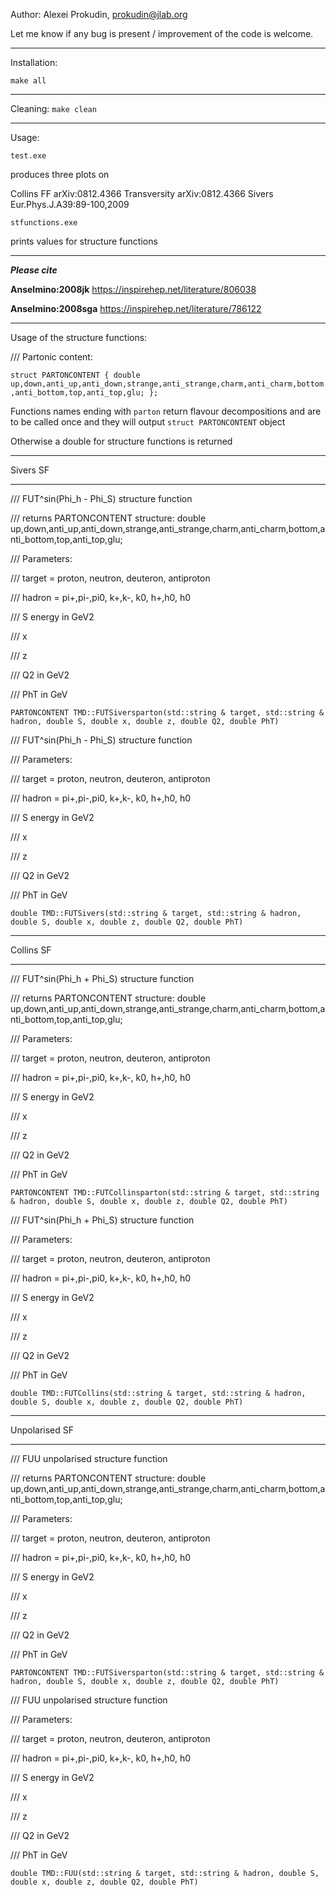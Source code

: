 Author: Alexei Prokudin, 
prokudin@jlab.org

Let me know if any bug is present / improvement of the code is welcome.


***************
Installation:

```make all```


***************
Cleaning:
```make clean```


***************
Usage:

```test.exe``` 

produces three plots on 

Collins FF   arXiv:0812.4366
Transversity arXiv:0812.4366
Sivers       Eur.Phys.J.A39:89-100,2009


```stfunctions.exe```

prints values for structure functions

***************
***Please cite***

**Anselmino:2008jk**
https://inspirehep.net/literature/806038

**Anselmino:2008sga** 
https://inspirehep.net/literature/786122

***************
Usage of the structure functions:

/// Partonic content:

``struct PARTONCONTENT {
  double up,down,anti_up,anti_down,strange,anti_strange,charm,anti_charm,bottom,anti_bottom,top,anti_top,glu;
};``

Functions names ending with ``parton`` return flavour decompositions and are to be called once and they will output ``struct PARTONCONTENT`` object

Otherwise a double for structure functions is returned

*************** 
Sivers SF
***********************

/// FUT^sin(Phi_h - Phi_S) structure function

///  returns PARTONCONTENT structure: double up,down,anti_up,anti_down,strange,anti_strange,charm,anti_charm,bottom,anti_bottom,top,anti_top,glu;

/// Parameters: 

/// target = proton, neutron, deuteron, antiproton

/// hadron = pi+,pi-,pi0, k+,k-, k0, h+,h0, h0

/// S energy in GeV2

/// x

/// z

/// Q2 in GeV2

/// PhT in GeV

``PARTONCONTENT TMD::FUTSiversparton(std::string & target, std::string & hadron, double S, double x, double z, double Q2, double PhT)``


/// FUT^sin(Phi_h - Phi_S) structure function

/// Parameters: 

/// target = proton, neutron, deuteron, antiproton

/// hadron = pi+,pi-,pi0, k+,k-, k0, h+,h0, h0

/// S energy in GeV2

/// x

/// z

/// Q2 in GeV2

/// PhT in GeV

``double TMD::FUTSivers(std::string & target, std::string & hadron, double S, double x, double z, double Q2, double PhT)`` 

*************** 
Collins SF
***********************

/// FUT^sin(Phi_h + Phi_S) structure function

///  returns PARTONCONTENT structure: double up,down,anti_up,anti_down,strange,anti_strange,charm,anti_charm,bottom,anti_bottom,top,anti_top,glu;

/// Parameters: 

/// target = proton, neutron, deuteron, antiproton

/// hadron = pi+,pi-,pi0, k+,k-, k0, h+,h0, h0

/// S energy in GeV2

/// x

/// z

/// Q2 in GeV2

/// PhT in GeV

``PARTONCONTENT TMD::FUTCollinsparton(std::string & target, std::string & hadron, double S, double x, double z, double Q2, double PhT)``

 
/// FUT^sin(Phi_h + Phi_S) structure function

/// Parameters: 

/// target = proton, neutron, deuteron, antiproton

/// hadron = pi+,pi-,pi0, k+,k-, k0, h+,h0, h0

/// S energy in GeV2

/// x

/// z

/// Q2 in GeV2

/// PhT in GeV

``double TMD::FUTCollins(std::string & target, std::string & hadron, double S, double x, double z, double Q2, double PhT)``

*************** 
Unpolarised SF
***********************

/// FUU unpolarised structure function

///  returns PARTONCONTENT structure: double up,down,anti_up,anti_down,strange,anti_strange,charm,anti_charm,bottom,anti_bottom,top,anti_top,glu;

/// Parameters: 

/// target = proton, neutron, deuteron, antiproton

/// hadron = pi+,pi-,pi0, k+,k-, k0, h+,h0, h0

/// S energy in GeV2

/// x

/// z

/// Q2 in GeV2

/// PhT in GeV

``PARTONCONTENT TMD::FUTSiversparton(std::string & target, std::string & hadron, double S, double x, double z, double Q2, double PhT)``


/// FUU unpolarised structure function

/// Parameters: 

/// target = proton, neutron, deuteron, antiproton

/// hadron = pi+,pi-,pi0, k+,k-, k0, h+,h0, h0

/// S energy in GeV2

/// x

/// z

/// Q2 in GeV2

/// PhT in GeV

``double TMD::FUU(std::string & target, std::string & hadron, double S, double x, double z, double Q2, double PhT)``
 
